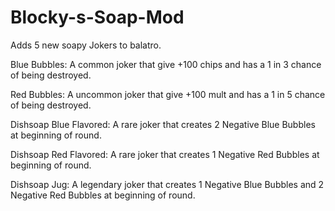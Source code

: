 # Blocky-s-Soap-Mod
Adds 5 new soapy Jokers to balatro.

Blue Bubbles: 
A common joker that give +100 chips and has a 1 in 3 chance of being destroyed. 

Red Bubbles: 
A uncommon joker that give +100 mult and has a 1 in 5 chance of being destroyed.

Dishsoap Blue Flavored:
A rare joker that creates 2 Negative Blue Bubbles at beginning of round.

Dishsoap Red Flavored:
A rare joker that creates 1 Negative Red Bubbles at beginning of round.

Dishsoap Jug:
A legendary joker that creates 1 Negative Blue Bubbles and 2 Negative Red Bubbles at beginning of round.

